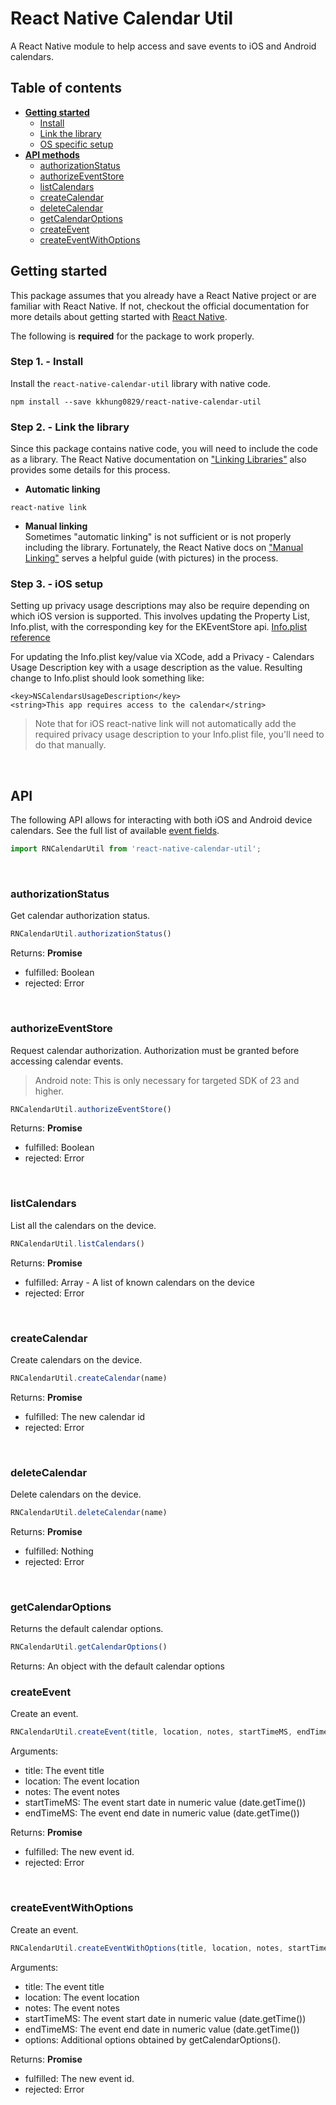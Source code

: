 # React Native Calendar Util

A React Native module to help access and save events to iOS and Android calendars.

## Table of contents
- [**Getting started**](#getting-started)
  - [Install](#step-1---install)
  - [Link the library](#step-2---link-the-library)
  - [OS specific setup](#step-3---os-specific-setup)
- [**API methods**](#api)
  - [authorizationStatus](#authorizationstatus)
  - [authorizeEventStore](#authorizeeventstore)
  - [listCalendars](#listcalendars)
  - [createCalendar](#createcalendar)
  - [deleteCalendar](#deletecalendar)
  - [getCalendarOptions](#getcalendaroptions)
  - [createEvent](#createevent)
  - [createEventWithOptions](#createeventwithoptions)

## Getting started
This package assumes that you already have a React Native project or are familiar with React Native. If not, checkout the official documentation for more details about getting started with [React Native](https://facebook.github.io/react-native/docs/getting-started.html).
<br/>

The following is **required** for the package to work properly.

### Step 1. - Install
Install the `react-native-calendar-util` library with native code.

```
npm install --save kkhung0829/react-native-calendar-util
```

### Step 2. - Link the library
Since this package contains native code, you will need to include the code as a library. The React Native documentation on ["Linking Libraries"](https://facebook.github.io/react-native/docs/linking-libraries-ios.html) also provides some details for this process.

+ **Automatic linking**
```
react-native link
```

+ **Manual linking**<br/>
Sometimes "automatic linking" is not sufficient or is not properly including the library. Fortunately, the React Native docs on ["Manual Linking"](https://facebook.github.io/react-native/docs/linking-libraries-ios.html#manual-linking) serves a helpful guide (with pictures) in the process.

### Step 3. - iOS setup
Setting up privacy usage descriptions may also be require depending on which iOS version is supported. This involves updating the Property List, Info.plist, with the corresponding key for the EKEventStore api. [Info.plist reference](https://developer.apple.com/library/content/documentation/General/Reference/InfoPlistKeyReference/Articles/CocoaKeys.html)

For updating the Info.plist key/value via XCode, add a Privacy - Calendars Usage Description key with a usage description as the value. Resulting change to Info.plist should look something like:

```
<key>NSCalendarsUsageDescription</key>
<string>This app requires access to the calendar</string>
```

> Note that for iOS react-native link will not automatically add the required privacy usage description to your Info.plist file, you'll need to do that manually.

<br/>

## API
The following API allows for interacting with both iOS and Android device calendars. See the full list of available [event fields](#event-fields).


```javascript
import RNCalendarUtil from 'react-native-calendar-util';
```

<br/>

### authorizationStatus
Get calendar authorization status.

```javascript
RNCalendarUtil.authorizationStatus()
```

Returns: **Promise** 
- fulfilled: Boolean
- rejected: Error

<br/>

### authorizeEventStore
Request calendar authorization. Authorization must be granted before accessing calendar events.

> Android note: This is only necessary for targeted SDK of 23 and higher.

```javascript
RNCalendarUtil.authorizeEventStore()
```

Returns: **Promise** 
 - fulfilled: Boolean
 - rejected: Error

<br/>

### listCalendars
List all the calendars on the device.

```javascript
RNCalendarUtil.listCalendars()
```

Returns: **Promise** 
 - fulfilled: Array - A list of known calendars on the device
 - rejected: Error

<br/>

### createCalendar
Create calendars on the device.

```javascript
RNCalendarUtil.createCalendar(name)
```

Returns: **Promise** 
 - fulfilled: The new calendar id
 - rejected: Error

<br/>

### deleteCalendar
Delete calendars on the device.

```javascript
RNCalendarUtil.deleteCalendar(name)
```

Returns: **Promise** 
 - fulfilled: Nothing
 - rejected: Error

<br/>

### getCalendarOptions
Returns the default calendar options.

```javascript
RNCalendarUtil.getCalendarOptions()
```

Returns: An object with the default calendar options
<br/>

### createEvent
Create an event.

```javascript
RNCalendarUtil.createEvent(title, location, notes, startTimeMS, endTimeMS)
```

Arguments: 
 - title: The event title
 - location: The event location
 - notes: The event notes
 - startTimeMS: The event start date in numeric value (date.getTime())
 - endTimeMS: The event end date in numeric value (date.getTime())

Returns: **Promise** 
 - fulfilled: The new event id.
 - rejected: Error

<br/>

### createEventWithOptions
Create an event.

```javascript
RNCalendarUtil.createEventWithOptions(title, location, notes, startTimeMS, endTimeMS, options)
```

Arguments: 
 - title: The event title
 - location: The event location
 - notes: The event notes
 - startTimeMS: The event start date in numeric value (date.getTime())
 - endTimeMS: The event end date in numeric value (date.getTime())
 - options: Additional options obtained by getCalendarOptions().

Returns: **Promise** 
 - fulfilled: The new event id.
 - rejected: Error
<br/>
